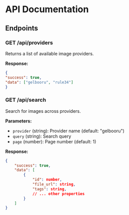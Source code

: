 # API Documentation

## Endpoints

### GET /api/providers
Returns a list of available image providers.

**Response:** 

```json
{
"success": true,
"data": ["gelbooru", "rule34"]
}
```

### GET /api/search
Search for images across providers.

**Parameters:**
- `provider` (string): Provider name (default: "gelbooru")
- `query` (string): Search query
- `page` (number): Page number (default: 1)

**Response:**
```json
{
    "success": true,
    "data": [
        {
            "id": number,
            "file_url": string,
            "tags": string,
            // ... other properties
        }
    ]
}
```